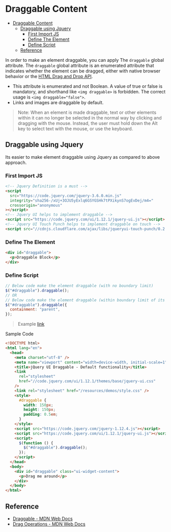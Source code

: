 # Draggable Content

- [Draggable Content](#draggable-content)
  - [Draggable using Jquery](#draggable-using-jquery)
    - [First Import JS](#first-import-js)
    - [Define The Element](#define-the-element)
    - [Define Script](#define-script)
  - [Reference](#reference)

In order to make an element draggable, you can apply The `draggable` global attribute. The `draggable` global attribute is an enumerated attribute that indicates whether the element can be dragged, either with native browser behavior or the [HTML Drag and Drop API](https://developer.mozilla.org/en-US/docs/Web/API/HTML_Drag_and_Drop_API).

- This attribute is enumerated and not Boolean. A value of true or false is mandatory, and shorthand like `<img draggable>` is forbidden. The correct usage is `<img draggable="false">`.
- Links and images are draggable by default.

> Note: When an element is made draggable, text or other elements within it can no longer be selected in the normal way by clicking and dragging with the mouse. Instead, the user must hold down the Alt key to select text with the mouse, or use the keyboard.

## Draggable using Jquery

Its easier to make element draggable using Jquery as compared to above approach.

### First Import JS

```html
<!-- Jquery Definition is a must -->
<script
  src="https://code.jquery.com/jquery-3.6.0.min.js"
  integrity="sha256-/xUj+3OJU5yExlq6GSYGSHk7tPXikynS7ogEvDej/m4="
  crossorigin="anonymous"
></script>
<!-- Jquery UI helps to implement draggable -->
<script src="https://code.jquery.com/ui/1.12.1/jquery-ui.js"></script>
<!-- Jquery UI Touch Punch helps to implement draggable on touch -->
<script src="//cdnjs.cloudflare.com/ajax/libs/jqueryui-touch-punch/0.2.3/jquery.ui.touch-punch.min.js"></script>
```

### Define The Element

```html
<div id="draggable">
  <p>Draggable Block</p>
</div>
```

### Define Script

```js
// Below code make the element draggable (with no boundary limit)
$("#draggable").draggable();
// OR
// Below code make the element draggable (within boundary limit of its parent)
$("#draggable").draggable({
  containment: "parent",
});
```

> Example [link](./example/)

Sample Code

```html
<!DOCTYPE html>
<html lang="en">
  <head>
    <meta charset="utf-8" />
    <meta name="viewport" content="width=device-width, initial-scale=1" />
    <title>jQuery UI Draggable - Default functionality</title>
    <link
      rel="stylesheet"
      href="//code.jquery.com/ui/1.12.1/themes/base/jquery-ui.css"
    />
    <link rel="stylesheet" href="/resources/demos/style.css" />
    <style>
      #draggable {
        width: 150px;
        height: 150px;
        padding: 0.5em;
      }
    </style>
    <script src="https://code.jquery.com/jquery-1.12.4.js"></script>
    <script src="https://code.jquery.com/ui/1.12.1/jquery-ui.js"></script>
    <script>
      $(function () {
        $("#draggable").draggable();
      });
    </script>
  </head>
  <body>
    <div id="draggable" class="ui-widget-content">
      <p>Drag me around</p>
    </div>
  </body>
</html>
```

## Reference

- [Draggable - MDN Web Docs](https://developer.mozilla.org/en-US/docs/Web/HTML/Global_attributes/draggable)
- [Drag Operations - MDN Web Docs](https://developer.mozilla.org/en-US/docs/Web/API/HTML_Drag_and_Drop_API/Drag_operations)
